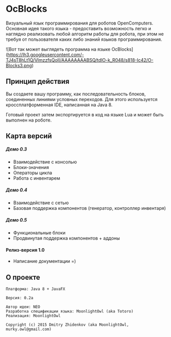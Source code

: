 OcBlocks
========

Визуальный язык программирования для роботов OpenComputers.
Основная идея такого языка - предоставить возможность легко и наглядно 
реализовать любой алгоритм работы для робота, при этом не требуя
от пользователя каких либо знаний языков программирования.

![Вот так может выглядеть программа на языке OcBlocks]
(https://lh3.googleusercontent.com/-TJ4sT8hLt1Q/VlmzzfsQoII/AAAAAAAABSQ/tdlO-k_R048/s818-Ic42/O-Blocks3.png)

Принцип действия
---------
Вы создаете вашу программу, как последовательность блоков, соединенных линиями условных переходов.
Для этого используется кроссплатформенная IDE, написанная на Java 8.

Готовый проект затем экспортируется в код на языке Lua и может быть выполнен на роботе.

Карта версий
-------
##### Демо 0.3
* Взаимодействие с консолью
* Блоки-значения
* Операторы цикла
* Работа с инвентарем

##### Демо 0.4
* Взаимодействие с сетью
* Базовая поддержка компонентов (генератор, контроллер инвентаря)

##### Демо 0.5
* Функциональные блоки
* Продвинутая поддержка компонентов + аддоны

#### Релиз-версия 1.0
* Написание документации =)

О проекте
---------
    Платформа: Java 8 + JavaFX
    
    Версия: 0.2a

    Автор идеи: NEO
    Разработка спецификации языка: MoonlightOwl (aka Totoro)
    Реализация: MoonlightOwl
    
    Copyright (c) 2015 Dmitry Zhidenkov (aka MoonlightOwl, murky.owl@gmail.com)